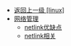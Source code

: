 - [返回上一级 [linux]](/linux/)
- [网络管理](/linux/网络管理/)
  - [netlink优缺点](/linux/网络管理/netlink优缺点.md)
  - [netlink相关](/linux/网络管理/netlink相关.md)
